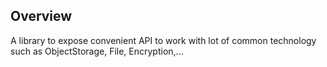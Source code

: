 ## Overview

A library to expose convenient API to work with lot of common technology such as ObjectStorage, File, Encryption,...
